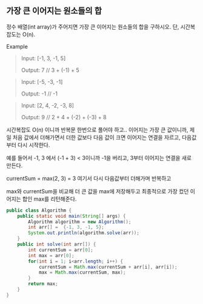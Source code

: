 ## 가장 큰 이어지는 원소들의 합 

정수 배열(int array)가 주어지면 가장 큰 이어지는 원소들의 합을 구하시오. 단, 시간복잡도는 O(n).

Example

>  Input: [-1, 3, -1, 5]
>
>  Output: 7 // 3 + (-1) + 5

> Input: [-5, -3, -1]
>
> Output: -1 // -1

>  Input: [2, 4, -2, -3, 8]
>
>  Output: 9 // 2 + 4 + (-2) + (-3) + 8



시간복잡도 O(n) 이니까 반복문 한번으로 풀어야 하고.. 이어지는 가장 큰 값이니까, 제일 처음 값에서 더해가면서 더한 값보다 다음 값이 크면 이어지는 연결을 자르고, 다음값부터 다시 시작한다.

예를 들어서 -1, 3 에서 (-1 + 3) < 3이니까 -1을 버리고, 3부터 이어지는 연결을 새로 만든다.

currentSum = max(2, 3) = 3 여기서 다시 다음값부터 더해가며 반복하고

max와 currentSum을 비교해 더 큰 값을 max에 저장해두고 최종적으로 가장 컸던 이어지는 합인 max를 리턴해준다.

```java
public class Algorithm {
    public static void main(String[] args) {
        Algorithm algorithm = new Algorithm();
        int arr[] =  {-1, 3, -1, 5};
        System.out.println(algorithm.solve(arr));
    }
    public int solve(int arr[]) {
        int currentSum = arr[0];
        int max = arr[0];
        for(int i = 1; i<arr.length; i++) {
            currentSum = Math.max(currentSum + arr[i], arr[i]);
            max = Math.max(currentSum, max);
        }
        return max;
    }
}
```

